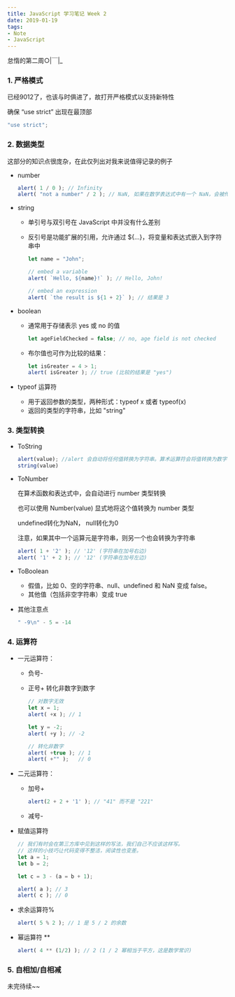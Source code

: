 ```yaml
---
title: JavaScript 学习笔记 Week 2
date: 2019-01-19
tags: 
- Note
- JavaScript
---
```


怠惰的第二周○|￣|_

<!--more-->

### 1. 严格模式

已经9012了，也该与时俱进了，故打开严格模式以支持新特性

确保 “use strict” 出现在最顶部

```javascript
"use strict";
```

### 2. 数据类型
	
这部分的知识点很庞杂，在此仅列出对我来说值得记录的例子

- number

	```javascript
	alert( 1 / 0 ); // Infinity
	alert( "not a number" / 2 ); // NaN, 如果在数学表达式中有一个 NaN，会被传播到最终结果
	```

- string

	- 单引号与双引号在 JavaScript 中并没有什么差别

	- 反引号是功能扩展的引用，允许通过 ${…}，将变量和表达式嵌入到字符串中
	
		```javascript
		let name = "John"; 
		
		// embed a variable
		alert( `Hello, ${name}!` ); // Hello, John!
		
		// embed an expression
		alert( `the result is ${1 + 2}` ); // 结果是 3
		```

- boolean

	- 通常用于存储表示 yes 或 no 的值
	
		```javascript
		let ageFieldChecked = false; // no, age field is not checked
		```

	- 布尔值也可作为比较的结果：

		```javascript
		let isGreater = 4 > 1;
		alert( isGreater ); // true (比较的结果是 "yes")
		```

- typeof 运算符

	- 用于返回参数的类型，两种形式：typeof x 或者 typeof(x)
	- 返回的类型的字符串，比如 "string"

### 3. 类型转换

- ToString

	```javascript
	alert(value); //alert 会自动将任何值转换为字符串。算术运算符会将值转换为数字
	string(value)
	```
	
- ToNumber

	在算术函数和表达式中，会自动进行 number 类型转换
	
	也可以使用 Number(value) 显式地将这个值转换为 number 类型
	
	undefined转化为NaN， null转化为0
	
	注意，如果其中一个运算元是字符串，则另一个也会转换为字符串
	
	```javascript
	alert( 1 + '2' ); // '12' (字符串在加号右边)
	alert( '1' + 2 ); // '12' (字符串在加号左边)
	```

- ToBoolean

    - 假值，比如 0、空的字符串、null、undefined 和 NaN 变成 false。
    - 其他值（包括非空字符串）变成 true

- 其他注意点

	```javascript
	" -9\n" - 5 = -14
	```

### 4. 运算符

- 一元运算符：
	- 负号-
	- 正号+ 转化非数字到数字
	
		```javascript
		// 对数字无效
		let x = 1;
		alert( +x ); // 1
		
		let y = -2;
		alert( +y ); // -2
		
		// 转化非数字
		alert( +true ); // 1
		alert( +"" );   // 0
		```

- 二元运算符：
	- 加号+ 
	
		```javascript
		alert(2 + 2 + '1' ); // "41" 而不是 "221"
		```
	
	- 减号-

- 赋值运算符

	```javascript
	// 我们有时会在第三方库中见到这样的写法，我们自己不应该这样写。
	// 这样的小技巧让代码变得不整洁，阅读性也变差。
	let a = 1;
	let b = 2;
	
	let c = 3 - (a = b + 1);
	
	alert( a ); // 3
	alert( c ); // 0
	```

- 求余运算符%

	```javascript
	alert( 5 % 2 ); // 1 是 5 / 2 的余数
	```

- 幂运算符 **

	```javascript
	alert( 4 ** (1/2) ); // 2 (1 / 2 幂相当于平方，这是数学常识)
	```

### 5. 自相加/自相减

未完待续~~